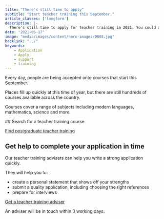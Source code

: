 ```yaml
---
title: "There's still time to apply"
subtitle: "Start teacher training this September."
article_classes: ['longform']
description: |-
  There's still time to apply for teacher training in 2021. You could apply now and be training by September 2021 if you follow these instructions.
date: "2021-06-17"
image: "media/images/content/hero-images/0008.jpg"
backlink: "../"
keywords:
    - Application
    - Apply
    - support
    - training
---
```

Every day, people are being accepted onto courses that start this September.

Places fill up quickly at this time of year, but there are still hundreds of courses available across the country.

Courses cover a range of subjects including modern languages, mathematics, science and more.

## Search for a teacher training course

<a class ="button button--white" href ="https://www.find-postgraduate-teacher-training.service.gov.uk">Find postgraduate teacher training</a>

## Get help to complete your application in time

Our teacher training advisers can help you write a strong application quickly. 

They will help you to:

* create a personal statement that shows off your strengths
* submit a quality application, including choosing the right references
* prepare for interviews

<a href = "/tta-service" class ="button button--white">Get a teacher training adviser</a>

An adviser will be in touch within 3 working days.
